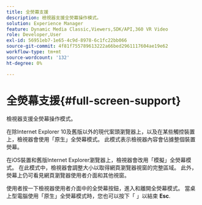 ```yaml
---
title: 全熒幕支援
description: 檢視器支援全熒幕操作模式。
solution: Experience Manager
feature: Dynamic Media Classic,Viewers,SDK/API,360 VR Video
role: Developer,User
exl-id: 56951eb7-1e65-4c9d-8978-6c1fc22bb066
source-git-commit: 4f81f755789613222a66bed2961117604ae19e62
workflow-type: tm+mt
source-wordcount: '132'
ht-degree: 0%

---
```


# 全熒幕支援{#full-screen-support}

檢視器支援全熒幕操作模式。

在除Internet Explorer 10及舊版以外的現代案頭瀏覽器上，以及在某些觸控裝置上，檢視器會使用「原生」全熒幕模式。 此模式表示檢視器內容會佔據整個裝置熒幕。

在iOS裝置和舊版Internet Explorer瀏覽器上，檢視器會改用「模擬」全熒幕模式。 在此模式中，檢視器會調整大小以取得網頁瀏覽器視窗的完整區域。 此外，熒幕上仍可看見網頁瀏覽器使用者介面和其他視窗。

使用者按一下檢視器使用者介面中的全熒幕按鈕，進入和離開全熒幕模式。 當桌上型電腦使用「原生」全熒幕模式時，您也可以按下「 」以結束 **Esc**.
